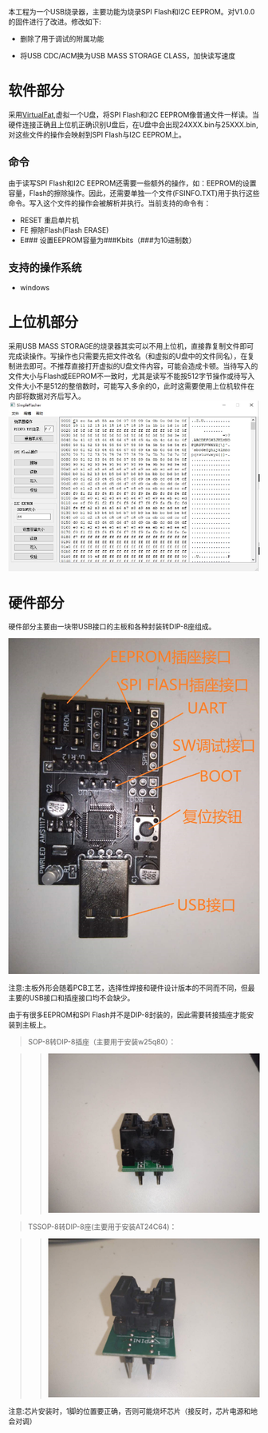 本工程为一个USB烧录器，主要功能为烧录SPI Flash和I2C EEPROM。对V1.0.0的固件进行了改进。修改如下:

* 删除了用于调试的附属功能

* 将USB CDC/ACM换为USB MASS STORAGE CLASS，加快读写速度


# 软件部分

采用[VirtualFat](https://github.com/HEYAHONG/STM32_VirtualFat.git),虚拟一个U盘，将SPI Flash和I2C EEPROM像普通文件一样读。当硬件连接正确且上位机正确识别U盘后，在U盘中会出现24XXX.bin与25XXX.bin,对这些文件的操作会映射到SPI Flash与I2C EEPROM上。

## 命令

由于读写SPI Flash和I2C EEPROM还需要一些额外的操作，如：EEPROM的设置容量，Flash的擦除操作。因此，还需要单独一个文件(FSINFO.TXT)用于执行这些命令。写入这个文件的操作会被解析并执行。当前支持的命令有：

* RESET 重启单片机
* FE    擦除Flash(Flash ERASE)
* E###  设置EEPROM容量为###Kbits（###为10进制数）

## 支持的操作系统

* windows

# 上位机部分

采用USB MASS STORAGE的烧录器其实可以不用上位机，直接靠复制文件即可完成读操作。写操作也只需要先把文件改名（和虚拟的U盘中的文件同名），在复制进去即可。不推荐直接打开虚拟的U盘文件内容，可能会造成卡顿。当待写入的文件大小与Flash或EEPROM不一致时，尤其是读写不能按512字节操作或待写入文件大小不是512的整倍数时，可能写入多余的0，此时这需要使用上位机软件在内部将数据对齐后写入。
![simpleflasher](simpleflasher.jpg)

# 硬件部分

硬件部分主要由一块带USB接口的主板和各种封装转DIP-8座组成。

![主板图片](USB_Flasher_Main.jpg)

注意:主板外形会随着PCB工艺，选择性焊接和硬件设计版本的不同而不同，但最主要的USB接口和插座接口均不会缺少。

由于有很多EEPROM和SPI Flash并不是DIP-8封装的，因此需要转接插座才能安装到主板上。

> SOP-8转DIP-8插座（主要用于安装w25q80）：

>> ![SOP-8座](SOP-8_2_DIP-8.jpg)

> TSSOP-8转DIP-8座(主要用于安装AT24C64)：

>> ![TSSOP-8座](TSSOP-8_2_DIP-8.jpg)


注意:芯片安装时，1脚的位置要正确，否则可能烧坏芯片（接反时，芯片电源和地会对调）
